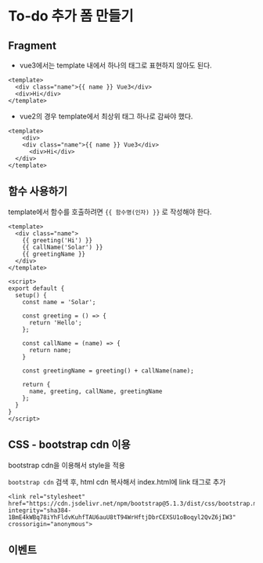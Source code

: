 # To-do 추가 폼 만들기

## Fragment

* vue3에서는 template 내에서 하나의 태그로 표현하지 않아도 된다.

```vue
<template>
  <div class="name">{{ name }} Vue3</div>
  <div>Hi</div>
</template>
```

* vue2의 경우 template에서 최상위 태그 하나로 감싸야 했다.

```vue
<template>
	<div>
    <div class="name">{{ name }} Vue3</div>
	  <div>Hi</div>
  </div>
</template>
```



## 함수 사용하기

template에서 함수를 호출하려면 `{{ 함수명(인자) }}` 로 작성해야 한다.

```vue
<template>
  <div class="name">
    {{ greeting('Hi') }}
    {{ callName('Solar') }}
    {{ greetingName }}
  </div>
</template>

<script>
export default {
  setup() {
    const name = 'Solar';

    const greeting = () => {
      return 'Hello';
    };

    const callName = (name) => {
      return name;
    }

    const greetingName = greeting() + callName(name);

    return {
      name, greeting, callName, greetingName
    };
  }
}
</script>
```



## CSS - bootstrap cdn 이용

bootstrap cdn을 이용해서 style을 적용

`bootstrap cdn` 검색 후, html cdn 복사해서 index.html에 link 태그로 추가

```
<link rel="stylesheet" href="https://cdn.jsdelivr.net/npm/bootstrap@5.1.3/dist/css/bootstrap.min.css" integrity="sha384-1BmE4kWBq78iYhFldvKuhfTAU6auU8tT94WrHftjDbrCEXSU1oBoqyl2QvZ6jIW3" crossorigin="anonymous">
```



## 이벤트











